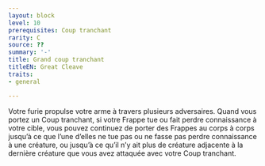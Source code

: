 ```yaml
---
layout: block
level: 10
prerequisites: Coup tranchant
rarity: C
source: ??
summary: '-'
title: Grand coup tranchant
titleEN: Great Cleave
traits:
- general

---
```


<p>Votre furie propulse votre arme à travers plusieurs adversaires. Quand vous portez un Coup tranchant, si votre Frappe tue ou fait perdre connaissance à votre cible, vous pouvez continuez de porter des Frappes au corps à corps jusqu’à ce que l’une d’elles ne tue pas ou ne fasse pas perdre connaissance à une créature, ou jusqu’à ce qu’il n’y ait plus de créature adjacente à la dernière créature que vous avez attaquée avec votre Coup tranchant.</p>